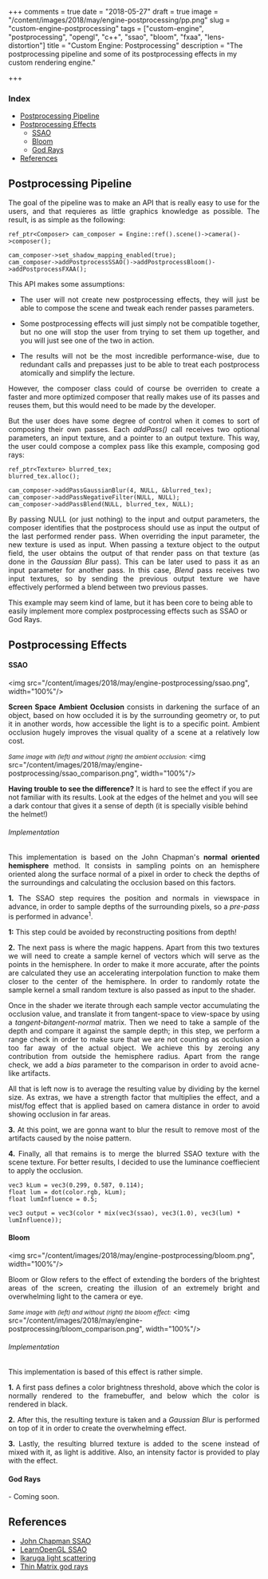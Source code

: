 +++
comments = true
date = "2018-05-27"
draft = true
image = "/content/images/2018/may/engine-postprocessing/pp.png"
slug = "custom-engine-postprocessing"
tags = ["custom-engine", "postprocessing", "opengl", "c++", "ssao", "bloom", "fxaa", "lens-distortion"]
title = "Custom Engine: Postprocessing"
description = "The postprocessing pipeline and some of its postprocessing effects in my custom rendering engine."

+++
<br>
### Index

- [Postprocessing Pipeline](#postprocessing-pipeline)
- [Postprocessing Effects](#postprocessing-effects)
	- [SSAO](#ssao)
	- [Bloom](#bloom)
	- [God Rays](#god-rays)
- [References](#references)

## Postprocessing Pipeline

<p align="justify">
The goal of the pipeline was to make an API that is really easy to use for the users, and that requieres as little graphics knowledge as possible. The result, is as simple as the following:
</p>

```
ref_ptr<Composer> cam_composer = Engine::ref().scene()->camera()->composer();

cam_composer->set_shadow_mapping_enabled(true);
cam_composer->addPostprocessSSAO()->addPostprocessBloom()->addPostprocessFXAA();
```

This API makes some assumptions:

- <p align="justify">The user will not create new postprocessing effects, they will just be able to compose the scene and tweak each render passes parameters.</p>
- <p align="justify">Some postprocessing effects will just simply not be compatible together, but no one will stop the user from trying to set them up together, and you will just see one of the two in action.</p>
- <p align="justify">The results will not be the most incredible performance-wise, due to redundant calls and prepasses just to be able to treat each postprocess atomically and simplify the lecture.</p>

<p align="justify">
However, the composer class could of course be overriden to create a faster and more optimized composer that really makes use of its passes and reuses them, but this would need to be made by the developer.
</p>

<p align="justify">
But the user does have some degree of control when it comes to sort of composing their own passes. Each <i>addPass()</i> call receives two optional parameters, an input texture, and a pointer to an output texture. This way, the user could compose a complex pass like this example, composing god rays:
</p>

```
ref_ptr<Texture> blurred_tex;
blurred_tex.alloc();

cam_composer->addPassGaussianBlur(4, NULL, &blurred_tex);
cam_composer->addPassNegativeFilter(NULL, NULL);
cam_composer->addPassBlend(NULL, blurred_tex, NULL);
```

<p align="justify">
By passing NULL (or just nothing) to the input and output parameters, the composer identifies that the postprocess should use as input the output of the last performed render pass. When overriding the input parameter, the new texture is used as input. When passing a texture object to the output field, the user obtains the output of that render pass on that texture (as done in the <i>Gaussian Blur</i> pass). This can be later used to pass it as an input parameter for another pass. In this case, <i>Blend</i> pass receives two input textures, so by sending the previous output texture we have effectively performed a blend between two previous passes.

This example may seem kind of lame, but it has been core to being able to easily implement more complex postprocessing effects such as SSAO or God Rays.
</p>

## Postprocessing Effects

<p align="justify">
</p>

#### SSAO

<img src="/content/images/2018/may/engine-postprocessing/ssao.png", width="100%"/>

<p align="justify">
<b>Screen Space Ambient Occlusion</b> consists in darkening the surface of an object, based on how occluded it is by the surrounding geometry or, to put it in another words, how accessible the light is to a specific point. Ambient occlusion hugely improves the visual quality of a scene at a relatively low cost.
</p>

<small><i>Same image with (left) and without (right) the ambient occlusion:</i></small>
<img src="/content/images/2018/may/engine-postprocessing/ssao_comparison.png", width="100%"/>

>>
<b>Having trouble to see the difference?</b> It is hard to see the effect if you are not familiar with its results. Look at the edges of the helmet and you will see a dark contour that gives it a sense of depth (it is specially visible behind the helmet!)

###### Implementation

<p align="justify">
This implementation is based on the John Chapman's <b>normal oriented hemisphere</b> method. It consists in sampling points on an hemisphere oriented along the surface normal of a pixel in order to check the depths of the surroundings and calculating the occlusion based on this factors.
</p>

<p align="justify">
<b>1.</b> The SSAO step requires the position and normals in viewspace in advance, in order to sample depths of the surrounding pixels, so a <i>pre-pass</i> is performed in advance<sup>1</sup>.
</p>

>>
<b>1:</b> This step could be avoided by reconstructing positions from depth!

<p align="justify">
<b>2.</b> The next pass is where the magic happens. Apart from this two textures we will need to create a sample kernel of vectors which will serve as the points in the hemisphere. In order to make it more accurate, after the points are calculated they use an accelerating interpolation function to make them closer to the center of the hemisphere. In order to randomly rotate the sample kernel a small random texture is also passed as input to the shader.
</p>
<p align="justify">
Once in the shader we iterate through each sample vector accumulating the occlusion value, and translate it from tangent-space to view-space by using a <i>tangent-bitangent-normal</i> matrix. Then we need to take a sample of the depth and compare it against the sample depth; in this step, we perform a range check in order to make sure that we are not counting as occlusion a too far away  of the actual object. We achieve this by zeroing any contribution from outside the hemisphere radius. Apart from the range check, we add a <i>bias</i> parameter to the comparison in order to avoid acne-like artifacts. 
</p>
<p align="justify">
All that is left now is to average the resulting value by dividing by the kernel size. As extras, we have a strength factor that multiplies the effect, and a mist/fog effect that is applied based on camera distance in order to avoid showing occlusion in far areas.
</p>

<p align="justify">
<b>3.</b> At this point, we are gonna want to blur the result to remove most of the artifacts caused by the noise pattern.
</p>

<p align="justify">
<b>4.</b> Finally, all that remains is to merge the blurred SSAO texture with the scene texture. For better results, I decided to use the luminance coeffiecient to apply the occlusion.
</p>

```
vec3 kLum = vec3(0.299, 0.587, 0.114);
float lum = dot(color.rgb, kLum);
float lumInfluence = 0.5;

vec3 output = vec3(color * mix(vec3(ssao), vec3(1.0), vec3(lum) * lumInfluence));
```

#### Bloom

<img src="/content/images/2018/may/engine-postprocessing/bloom.png", width="100%"/>

<p align="justify">
Bloom or Glow refers to the effect of extending the borders of the brightest areas of the screen, creating the illusion of an extremely bright and overwhelming light to the camera or eye.
</p>

<small><i>Same image with (left) and without (right) the bloom effect:</i></small>
<img src="/content/images/2018/may/engine-postprocessing/bloom_comparison.png", width="100%"/>

###### Implementation

<p align="justify">
This implementation is based of this effect is rather simple.
</p>

<p align="justify">
<b>1.</b> A first pass defines a color brightness threshold, above which the color is normally rendered to the framebuffer, and below which the color is rendered in black.
</p>

<p align="justify">
<b>2.</b> After this, the resulting texture is taken and a <i>Gaussian Blur</i> is performed on top of it in order to create the overwhelming effect.
</p>

<p align="justify">
<b>3.</b> Lastly, the resulting blurred texture is added to the scene instead of mixed with it, as light is additive. Also, an intensity factor is provided to play with the effect.
</p>

#### God Rays

<p align="justify">
- Coming soon.
</p>

## References

- <a href="http://john-chapman-graphics.blogspot.com.es/2013/01/ssao-tutorial.html" target="_blank">John Chapman SSAO</a>
- <a href="https://learnopengl.com/Advanced-Lighting/SSAO" target="_blank">LearnOpenGL SSAO</a>
- <a href="http://fabiensanglard.net/lightScattering/" target="_blank">Ikaruga light scattering</a>
- <a href="https://www.youtube.com/watch?v=Qk22EpwAJZQ" target="_blank">Thin Matrix god rays</a>
